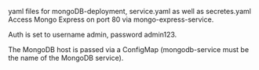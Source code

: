 yaml files for mongoDB-deployment, service.yaml as well as secretes.yaml
Access Mongo Express on port 80 via mongo-express-service.

Auth is set to username admin, password admin123.

The MongoDB host is passed via a ConfigMap (mongodb-service must be the name of the MongoDB service).
